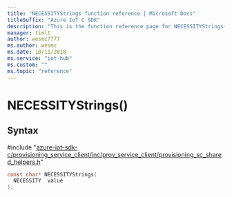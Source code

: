 ```yaml
---                             
title: "NECESSITYStrings function reference | Microsoft Docs" 
titleSuffix: "Azure IoT C SDK"            
description: "This is the function reference page for NECESSITYStrings() in the Azure IoT C SDK. This SDK is used with Azure IoT Hub and Azure IoT Hub Device Provisioning Service"            
manager: timlt                 
author: wesmc7777              
ms.author: wesmc               
ms.date: 10/11/2018                    
ms.service: "iot-hub"             
ms.custom: ""                
ms.topic: "reference"        
---                            
```


# NECESSITYStrings()

## Syntax

\#include "[azure-iot-sdk-c/provisioning_service_client/inc/prov_service_client/provisioning_sc_shared_helpers.h](../provisioning-sc-shared-helpers-h.md)"  
```C
const char* NECESSITYStrings(
  NECESSITY  value
);
```

